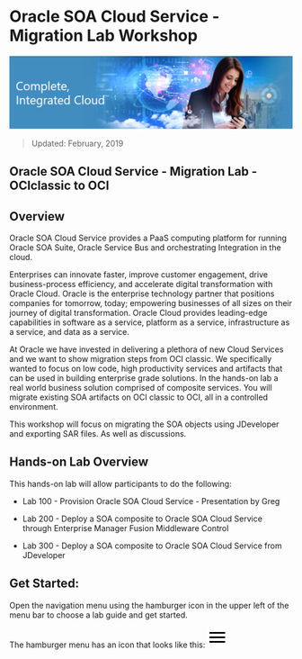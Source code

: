 # Oracle SOA Cloud Service - Migration Lab Workshop

![](images/j2c-logo.png)

> Updated: February, 2019

## Oracle SOA Cloud Service - Migration Lab - OCIclassic to OCI

## Overview

Oracle SOA Cloud Service provides a PaaS computing platform for running Oracle SOA Suite, Oracle Service Bus and orchestrating Integration in the cloud.

Enterprises can innovate faster, improve customer engagement, drive business-process efficiency, and accelerate digital transformation with Oracle Cloud. Oracle is the enterprise technology partner that positions companies for tomorrow, today; empowering businesses of all sizes on their journey of digital transformation. Oracle Cloud provides leading-edge capabilities in software as a service, platform as a service, infrastructure as a service, and data as a service.

At Oracle we have invested in delivering a plethora of new Cloud Services and we want to show migration steps from OCI classic. We specifically wanted to focus on low code, high productivity services and artifacts that can be used in building enterprise grade solutions. In the hands-on lab a real world business solution comprised of composite services. You will migrate existing SOA artifacts on OCI classic to OCI, all in a controlled environment. 

This workshop will focus on migrating the SOA objects using JDeveloper and exporting SAR files. As well as discussions.

## Hands-on Lab Overview

This hands-on lab will allow participants to do the following:

- Lab 100 - Provision Oracle SOA Cloud Service - Presentation by Greg

- Lab 200 - Deploy a SOA composite to Oracle SOA Cloud Service through Enterprise Manager Fusion Middleware Control

- Lab 300 - Deploy a SOA composite to Oracle SOA Cloud Service from JDeveloper

## Get Started: 

Open the navigation menu using the hamburger icon in the upper left of the menu bar to choose a lab guide and get started.

The hamburger menu has an icon that looks like this: <img src="images/menu.svg">
